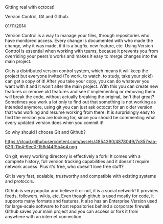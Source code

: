 Gitting real with octocat!

Version Control, Git and Github.

01/11/2014

Version Control is a way to manage your files, through repositories who have monitored access. Every change is documented with who made the change, why it was made, if it is a bugfix, new feature, etc. Using Version Control is essential when working with teams, because it prevents you from overriding your peers's works and makes it easy to merge changes into the main project.

Git is a distributed version control system, which means it will keep the project but everyone invited (To work, to watch, to study, take your pick!) can get a copy of it! After you take your copy, you can do whatever you want with it and it won't alter the main project. With this you can create new features or remove old features and see if implementing or removing them will break the code, without actually breaking the original, isn't that great? Sometimes you work a lot only to find out that something is not working as intended anymore, using git you can just ask octocat for an older version that was working and resume working from there. It is surprisingly easy to find the version you are looking for, since you should be commenting what every updated version does when you commit it!

So why should I choose Git and Github?

https://cloud.githubusercontent.com/assets/4854390/4878049/7c857eaa-62ff-11e4-9ee0-159d44f5b4e4.png

On git, every working directory is effectively a fork! It comes with a complete history, full version tracking capabilities and it doesn't require network access. Plus it's free, who doesn't love free stuff?

Git is very fast, scalable, trustworthy and compatible with existing systems and protocols.

Github is very popular and believe it or not, it is a social network! It provides feeds, followers, wikis, etc. Even though github is used mostly for code, it supports many formats and features. It also has an Enterprise Version used for large-scale software to host repositories behind a corporate firewall. Github saves your main project and you can access or fork it from anywhere with an internet connection.
